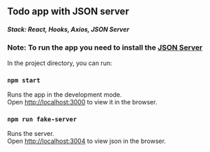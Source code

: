 ## Todo app with JSON server

##### Stack: React, Hooks, Axios, JSON Server

### Note: To run the app you need to install the [JSON Server](https://github.com/typicode/json-server)

In the project directory, you can run:

### `npm start`

Runs the app in the development mode.\
Open [http://localhost:3000](http://localhost:3000) to view it in the browser.

### `npm run fake-server`

Runs the server.\
Open [http://localhost:3004](http://localhost:3004) to view json in the browser.
